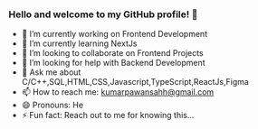 ### Hello and welcome to my GitHub profile! 👋



- 🔭 I’m currently working on Frontend Development
- 🌱 I’m currently learning NextJs
- 👯 I’m looking to collaborate on Frontend Projects
- 🤔 I’m looking for help with Backend Development
- 💬 Ask me about C/C++,SQL,HTML,CSS,Javascript,TypeScript,ReactJs,Figma
- 📫 How to reach me: kumarpawansahh@gmail.com
- 😄 Pronouns: He
- ⚡ Fun fact: Reach out to me for knowing this...
